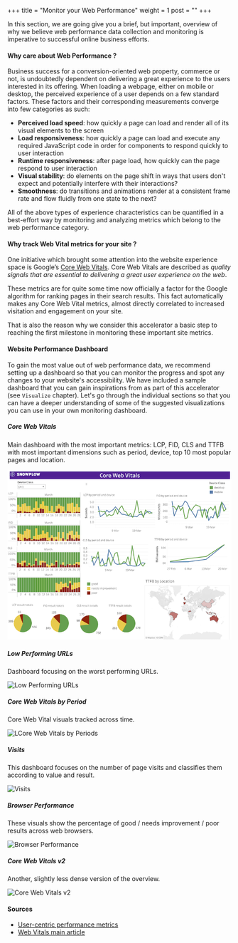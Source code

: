 +++
title = "Monitor your Web Performance"
weight = 1
post = ""
+++

In this section, we are going give you a brief, but important, overview of why we believe web performance data collection and monitoring is imperative to successful online business efforts.

#### Why care about Web Performance ?

Business success for a conversion-oriented web property, commerce or not, is undoubtedly dependent on delivering a great experience to the users interested in its offering. When loading a webpage, either on mobile or desktop, the perceived experience of a user depends on a few standard factors. These factors and their corresponding measurements converge into few categories as such:
- **Perceived load speed**: how quickly a page can load and render all of its visual elements to the screen
- **Load responsiveness**: how quickly a page can load and execute any required JavaScript code in order for components to respond quickly to user interaction
- **Runtime responsiveness**: after page load, how quickly can the page respond to user interaction
- **Visual stability**: do elements on the page shift in ways that users don't expect and potentially interfere with their interactions?
- **Smoothness**: do transitions and animations render at a consistent frame rate and flow fluidly from one state to the next?

All of the above types of experience characteristics can be quantified in a best-effort way by monitoring and analyzing metrics which belong to the web performance category.

#### Why track Web Vital metrics for your site ?

One initiative which brought some attention into the website experience space is Google’s [Core Web Vitals](https://web.dev/vitals/). Core Web Vitals are described as _quality signals that are essential to delivering a great user experience on the web_.

These metrics are for quite some time now officially a factor for the Google algorithm for ranking pages in their search results. This fact automatically makes any Core Web Vital metrics, almost directly correlated to increased visitation and engagement on your site.

That is also the reason why we consider this accelerator a basic step to reaching the first milestone in monitoring these important site metrics.

#### Website Performance Dashboard

To gain the most value out of web performance data, we recommend setting up a dashboard so that you can monitor the progress and spot any changes to your website's accessibility. We have included a sample dashboard that you can gain inspirations from as part of this accelerator (see `Visualize` chapter). Let's go through the individual sections so that you can have a deeper understanding of some of the suggested visualizations you can use in your own monitoring dashboard.

##### Core Web Vitals

Main dashboard with the most important metrics: LCP, FID, CLS and TTFB with most important dimensions such as period, device, top 10 most popular pages and location.

![Core Web Vitals](../images/1.png?width=40pc)

##### Low Performing URLs

Dashboard focusing on the worst performing URLs.

![Low Performing URLs](../images/2.png?width=40pc)

##### Core Web Vitals by Period

Core Web Vital visuals tracked across time.

![LCore Web Vitals by Periods](../images/3.png?width=40pc)

##### Visits

This dashboard focuses on the number of page visits and classifies them according to value and result.

![Visits](../images/4.png?width=40pc)

##### Browser Performance

These visuals show the percentage of good / needs improvement / poor results across web browsers.

![Browser Performance](../images/5.png?width=40pc)

##### Core Web Vitals v2

Another, slightly less dense version of the overview.

![Core Web Vitals v2](../images/6.png?width=40pc)

#### Sources

- [User-centric performance metrics](https://web.dev/user-centric-performance-metrics/)
- [Web Vitals main article](https://web.dev/vitals/)
